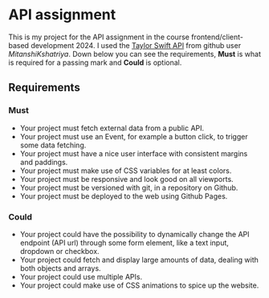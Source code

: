 # API assignment
This is my project for the API assignment in the course frontend/client-based development 2024. I used the [Taylor Swift API](https://github.com/MitanshiKshatriya/taylor-swift-api) from github user *MitanshiKshatriya*. Down below you can see the requirements, **Must** is what is required for a passing mark and **Could** is optional.

## Requirements

### Must

- Your project must fetch external data from a public API.
- Your project must use an Event, for example a button click, to trigger some data fetching.
- Your project must have a nice user interface with consistent margins and paddings.
- Your project must make use of CSS variables for at least colors.
- Your project must be responsive and look good on all viewports.
- Your project must be versioned with git, in a repository on Github.
- Your project must be deployed to the web using Github Pages.

### Could

- Your project could have the possibility to dynamically change the API endpoint (API url) through some form element, like a text input, dropdown or checkbox.
- Your project could fetch and display large amounts of data, dealing with both objects and arrays.
- Your project could use multiple APIs.
- Your project could make use of CSS animations to spice up the website.